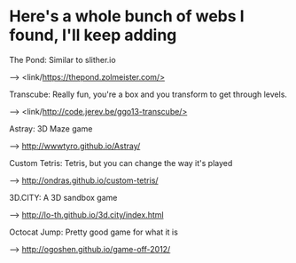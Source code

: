 # **Here's a whole bunch of webs I found, I'll keep adding**


The Pond: Similar to slither.io


--> <link/https://thepond.zolmeister.com/>


Transcube: Really fun, you're a box and you transform to get through levels.


--> <link/http://code.jerev.be/ggo13-transcube/>


Astray: 3D Maze game 


--> http://wwwtyro.github.io/Astray/


Custom Tetris: Tetris, but you can change the way it's played


--> http://ondras.github.io/custom-tetris/


3D.CITY: A 3D sandbox game


--> http://lo-th.github.io/3d.city/index.html


Octocat Jump: Pretty good game for what it is


--> http://ogoshen.github.io/game-off-2012/


